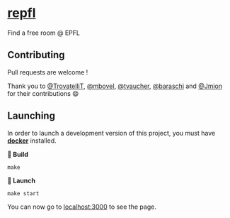 # [repfl](https://repfl.ch/)
Find a free room @ EPFL

## Contributing

Pull requests are welcome !

Thank you to [@TrovatelliT](https://github.com/TrovatelliT), [@mbovel](https://github.com/mbovel), [@tvaucher](https://github.com/tvaucher), [@baraschi](https://github.com/baraschi) and [@Jmion](https://github.com/Jmion) for their contributions :smile:

## Launching

In order to launch a development version of this project, you must have **[docker](https://docker.com)** installed.

**:wrench: Build**

```
make
```

**:rocket: Launch**

```
make start
```

You can now go to [localhost:3000](http://localhost:3000) to see the page.
